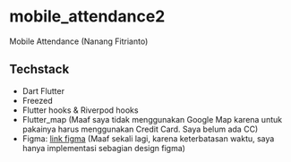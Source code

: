 # mobile_attendance2

Mobile Attendance (Nanang Fitrianto)

## Techstack

- Dart Flutter
- Freezed
- Flutter hooks & Riverpod hooks
- Flutter_map (Maaf saya tidak menggunakan Google Map karena untuk pakainya harus menggunakan Credit Card. Saya belum ada CC)
- Figma: [link figma](https://www.figma.com/design/19S1f8Vax1r1OuzX8Z2PUp/Flutter-Mobile-Attendance?node-id=0-1&t=MPSmAtSwOCBgHLxa-1) (Maaf sekali lagi, karena keterbatasan waktu, saya hanya implementasi sebagian design figma)